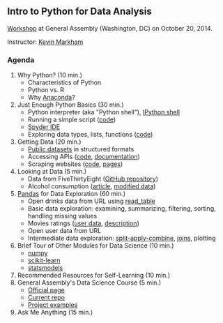## Intro to Python for Data Analysis

[Workshop](https://generalassemb.ly/education/intro-to-python-for-data-analysis/washington-dc/8161) at General Assembly (Washington, DC) on October 20, 2014.

Instructor: [Kevin Markham](http://www.dataschool.io/about/)

### Agenda

1. Why Python? (10 min.)
    * Characteristics of Python
    * Python vs. R
    * Why [Anaconda](http://continuum.io/downloads)?
2. Just Enough Python Basics (30 min.)
    * Python interpreter (aka "Python shell"), [IPython shell](http://ipython.org/ipython-doc/stable/index.html)
    * Running a simple script ([code](01-simple.py))
    * [Spyder IDE](https://code.google.com/p/spyderlib/)
    * Exploring data types, lists, functions ([code](02-basics.py))
3. Getting Data (20 min.)
    * [Public datasets](https://github.com/justmarkham/DAT3/blob/master/public_data.md) in structured formats
    * Accessing APIs ([code](03-api.py), [documentation](http://developer.echonest.com/))
    * Scraping websites ([code](04-web-scraping.py), [pages](http://www.chicagoreader.com/chicago/best-of-chicago-2011-food-drink/BestOf?oid=4106228))
4. Looking at Data (5 min.)
    * Data from FiveThirtyEight ([GitHub repository](https://github.com/fivethirtyeight/data))
    * Alcohol consumption ([article](http://fivethirtyeight.com/datalab/dear-mona-followup-where-do-people-drink-the-most-beer-wine-and-spirits/), [modified data](drinks.csv))
5. [Pandas](http://pandas.pydata.org/pandas-docs/stable/index.html) for Data Exploration (60 min.)
    * Open drinks data from URL using [read_table](http://pandas.pydata.org/pandas-docs/stable/generated/pandas.io.parsers.read_table.html)
    * Basic data exploration: examining, summarizing, filtering, sorting, handling missing values
    * Movies ratings ([user data](u.user), [description](http://files.grouplens.org/datasets/movielens/ml-100k-README.txt))
    * Open user data from URL
    * Intermediate data exploration: [split-apply-combine](http://i.imgur.com/yjNkiwL.png), [joins](http://www.gregreda.com/2013/10/26/working-with-pandas-dataframes/#joining), plotting
6. Brief Tour of Other Modules for Data Science (10 min.)
    * [numpy](http://www.numpy.org/)
    * [scikit-learn](http://scikit-learn.org/stable/)
    * [statsmodels](http://statsmodels.sourceforge.net/)
7. Recommended Resources for Self-Learning (10 min.)
8. General Assembly's Data Science Course (5 min.)
    * [Official page](https://generalassemb.ly/education/data-science/washington-dc/)
    * [Current repo](https://github.com/justmarkham/DAT3)
    * [Project examples](https://github.com/justmarkham/DAT-project-examples)
9. Ask Me Anything (15 min.)
